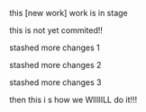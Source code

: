 this [new work] work is in stage

this is not yet commited!!


stashed more changes 1

stashed more changes 2

stashed more changes 3

then this i   s how we WllllILL do it!!!
